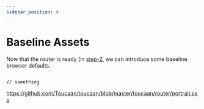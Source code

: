 ```yaml
---
sidebar_position: 4
---
```


# Baseline Assets

Now that the router is ready (in [step-2](router#css-router), we can introduce some baseline browser defaults.

```bash title="cp -R ./somewhere/in/your/project/"

// something
```



https://github.com/Toucaan/toucaan/blob/master/toucaan/router/portrait.css